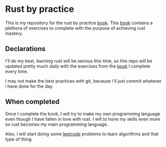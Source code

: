 # Rust by practice

This is my repository for the rust by practice [book](https://practice.rs). This [book](https://practice.rs) contains a plethora of exercises to complete with the purpose of achieving rust mastery.

## Declarations

I'll do my best, learning rust will be serious this time, so this repo will be updated pretty much daily with the exercises from the [book](https://practice.rs) I complete every time.

I may not make the best practices with git, because i'll just commit whatever i have done for the day.

## When completed

Once I complete the book, I will try to make my own programming language even though I have fallen in love with rust. I will to hone my skills even more so rust becomes my main programming language.

Also, I will start doing some [leetcode](https://leetcode.com) problems to learn algorithms and that type of thing.
